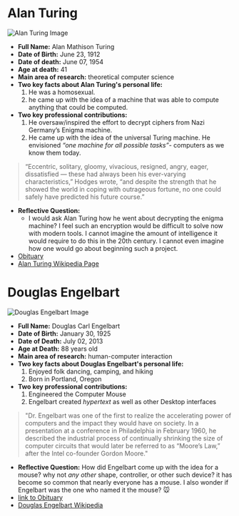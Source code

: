 # **Alan Turing**
![Alan Turing Image](images/photos/people/alan/alan.jpg)
- **Full Name:** Alan Mathison Turing
- **Date of Birth:** June 23, 1912
- **Date of death:** June 07, 1954
- **Age at death:** 41
- **Main area of research:**  theoretical computer science
- **Two key facts about Alan Turing's personal life:**
  1. He was a homosexual.
  2. he came up with the idea of a machine that was able to compute anything that could be computed.
- **Two key professional contributions:**
  1. He oversaw/inspired the effort to decrypt ciphers from Nazi Germany’s Enigma machine.
  2. He came up with the idea of the universal Turing machine. He envisioned _“one machine for all possible tasks”_- computers as we know them today.
>“Eccentric, solitary, gloomy, vivacious, resigned, angry, eager, dissatisfied — these had always been his ever-varying characteristics,” Hodges wrote, “and despite the strength that he showed the world in coping with outrageous fortune, no one could safely have predicted his future course.”
>
- **Reflective Question:**
  - I would ask Alan Turing how he went about decrypting the enigma machine? I feel such an encryption would be difficult to solve now with modern tools. I cannot imagine the amount of intelligence it would require to do this in the 20th century. I cannot even imagine how one would go about beginning such a project.
- [Obituary](https://www.nytimes.com/2019/06/05/obituaries/alan-turing-overlooked.html)
- [Alan Turing Wikipedia Page](https://en.wikipedia.org/wiki/Alan_Turing)
# **Douglas Engelbart**
![Douglas Engelbart Image](images/photos/people/douglas/doug.png)
- **Full Name:** Douglas Carl Engelbart
- **Date of Birth:** January 30, 1925
- **Date of Death:** July 02, 2013
- **Age at Death:** 88 years old
- **Main area of research:** human-computer interaction
- **Two key facts about Douglas Engelbart's personal life:**
  1.  Enjoyed folk dancing, camping, and hiking
  2. Born in Portland, Oregon
- **Two key professional contributions:**
  1. Engineered the Computer Mouse
  2. Engelbart created _hypertext_ as well as other Desktop interfaces
> "Dr. Engelbart was one of the first to realize the accelerating power of computers and the impact they would have on society. In a presentation at a conference in Philadelphia in February 1960, he described the industrial process of continually shrinking the size of computer circuits that would later be referred to as “Moore’s Law,” after the Intel co-founder Gordon Moore."
- **Reflective Question:**
How did Engelbart come up with the idea for a mouse? why not _any other_ shape, controller, or other such device? it has become so common that nearly everyone has a mouse. I also wonder if Engelbart was the one who named it the mouse? :mouse:
- [link to Obituary](https://www.nytimes.com/2013/07/04/technology/douglas-c-engelbart-inventor-of-the-computer-mouse-dies-at-88.html)
- [Douglas Engelbart Wikipedia ](https://www.nytimes.com/2013/07/04/technology/douglas-c-engelbart-inventor-of-the-computer-mouse-dies-at-88.html)
